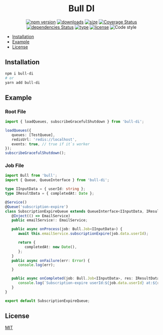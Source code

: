 <h1 align="center">Bull DI</h1>

<div align="center">

[![npm version](https://badge.fury.io/js/bull-di.svg)](https://badge.fury.io/js/bull-di)
[![downloads](https://img.shields.io/npm/dm/bull-di.svg)](https://www.npmjs.com/package/bull-di)
[![size](https://img.shields.io/bundlephobia/minzip/bull-di)](https://bundlephobia.com/result?p=bull-di)
[![Coverage Status](https://img.shields.io/codecov/c/github/muzikanto/bull-di/master.svg)](https://codecov.io/gh/muzikanto/bull-di/branch/master)
[![dependencies Status](https://david-dm.org/bull-di/status.svg)](https://david-dm.org/bull-di)
[![type](https://badgen.net/npm/types/bull-di)](https://badgen.net/npm/types/bull-di)
[![license](https://img.shields.io/badge/license-MIT-blue.svg)](https://github.com/muzikanto/bull-di/blob/master/LICENSE)
![Code style](https://img.shields.io/badge/code_style-prettier-ff69b4.svg)

</div>

<!-- TOC -->

-  [Installation](#installation)
-  [Example](#example)
-  [License](#license)

<!-- /TOC -->

## Installation

```sh
npm i bull-di
# or
yarn add bull-di
```

## Example

### Root File

```typescript jsx
import { loadQueues, subscribeGracefulShutdown } from 'bull-di';

loadQueues({
   queues: [TestQueue],
   redisUrl: 'redis://localhost',
   events: true, // true if it`s worker
});
subscribeGracefulShutdown();
```

### Job File

```typescript jsx
import Bull from 'bull';
import { Queue, QueueInterface } from 'bull-di';

type IInputData = { userId: string };
type IResultData = { completedAt: Date };

@Service()
@Queue('subscription-expire')
class SubscriptionExpireQueue extends QueueInterface<IInputData, IResultData> {
   @Inject(() => EmailService)
   public emailService!: EmailService;

   public async onProcess(job: Bull.Job<IInputData>) {
      await this.emailService.subscriptionExpire(job.data.userId);

      return {
         completedAt: new Date(),
      };
   }
   public async onFailure(err: Error) {
      console.log(err);
   }

   public async onCompleted(job: Bull.Job<IInputData>, res: IResultData) {
      console.log(`Subscription-expire userId:${job.data.userId} at:${res.completedAt}`);
   }
}

export default SubscriptionExpireQueue;
```

## License

[MIT](LICENSE)
